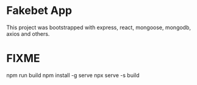 # Fakebet App

This project was bootstrapped with express, react, mongoose, mongodb, axios and others.

# FIXME

npm run build
npm install -g serve
npx serve -s build
